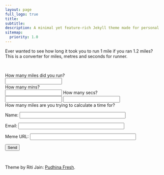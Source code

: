 ```yaml
---
layout: page
full_logo: true
title: 
subtitle: 
description: A minimal yet feature-rich Jekyll theme made for personal websites and blogs.
sitemap:
  priority: 1.0
---
```

<p id="describe-text">Ever wanted to see how long it took you to run 1 mile if you ran 1.2 miles? This is a converter for miles, metres and seconds for runner.</p>
<br>
<p><form>
  <label for="miles1">How many miles did you run?</label><br>
  <input type="text" id="miles1" name="miles1"><br>
  <label for="timemins1">How many mins?</label><br>
  <input type="text" id="timemins1" name="timemins1">
  <label for="timesecs1">How many secs?</label><br>
  <input type="text" id="timesecs1" name="timesecs1">
  <input type="text" id="miles2" name="miles2"><br>
  <label for="miles2">How many miles are you trying to calculate a time for?</label>
</form></p>

<form name="submitMeme" action="/thanks.html">
  <p>
    <label>Name: <input type="text" name="name" size="40"></label>
  </p>
  <p>
    <label>Email: <input type="text" name="email" size="40"></label>
  </p>
  <p>
    <label>Meme URL: <input type="text" name="memeurl" size="40"></label>
  </p>
  <p>
    <button type="submit">Send</button>
  </p>
</form>
<br>

Theme by Riti Jain: [Pudhina Fresh](https://github.com/ritijjain/pudhina-fresh).

<br>
<br>
<br>
<br>
<br>
<br>
<br>